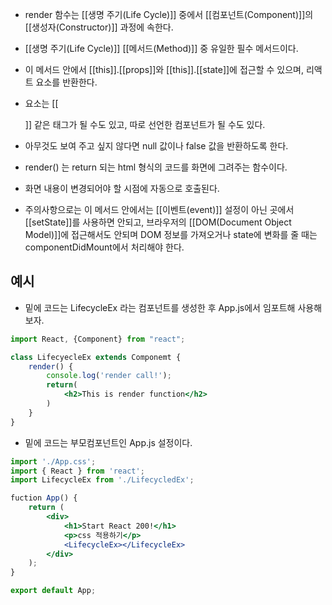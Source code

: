 - render 함수는 [[생명 주기(Life Cycle)]] 중에서 [[컴포넌트(Component)]]의 [[생성자(Constructor)]] 과정에 속한다.
- [[생명 주기(Life Cycle)]] [[메서드(Method)]] 중 유일한 필수 메서드이다.

- 이 메서드 안에서 [[this]].[[props]]와 [[this]].[[state]]에 접근할 수 있으며, 리액트 요소를 반환한다.
- 요소는 [[<div>]] 같은 태그가 될 수도 있고, 따로 선언한 컴포넌트가 될 수도 있다.
- 아무것도 보여 주고 싶지 않다면 null 값이나 false 값을 반환하도록 한다.

- render() 는 return 되는 html 형식의 코드를 화면에 그려주는 함수이다.
- 화면 내용이 변경되어야 할 시점에 자동으로 호출된다.

- 주의사항으로는 이 메서드 안에서는 [[이벤트(event)]] 설정이 아닌 곳에서 [[setState]]를 사용하면 안되고, 브라우저의 [[DOM(Document Object Model)]]에 접근해서도 안되며 DOM 정보를 가져오거나 state에 변화를 줄 때는 componentDidMount에서 처리해야 한다.

## 예시

- 밑에 코드는 LifecycleEx 라는 컴포넌트를 생성한 후 App.js에서 임포트해 사용해보자.

```jsx
import React, {Component} from "react";

class LifecyecleEx extends Componemt {
	render() {
		console.log('render call!');
		return(
			<h2>This is render function</h2>
		)
	}
}
```

- 밑에 코드는 부모컴포넌트인 App.js 설정이다.

```jsx
import './App.css';
import { React } from 'react';
import LifecycleEx from './LifecycledEx';

fuction App() {
	return (
		<div>
			<h1>Start React 200!</h1>
			<p>css 적용하기</p>
			<LifecycleEx></LifecycleEx>
		</div>
	);
}

export default App;
